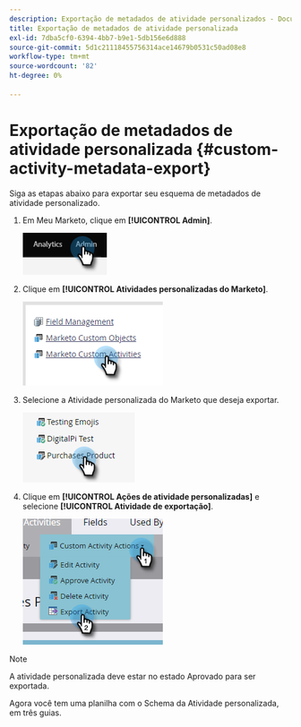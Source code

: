 ```yaml
---
description: Exportação de metadados de atividade personalizados - Documentação do Marketo - Documentação do produto
title: Exportação de metadados de atividade personalizada
exl-id: 7dba5cf0-6394-4bb7-b9e1-5db156e6d888
source-git-commit: 5d1c21118455756314ace14679b0531c50ad08e8
workflow-type: tm+mt
source-wordcount: '82'
ht-degree: 0%

---
```


# Exportação de metadados de atividade personalizada {#custom-activity-metadata-export}

Siga as etapas abaixo para exportar seu esquema de metadados de atividade personalizado.

1. Em Meu Marketo, clique em **[!UICONTROL Admin]**.

   ![](assets/custom-activity-metadata-export-1.png)

1. Clique em **[!UICONTROL Atividades personalizadas do Marketo]**.

   ![](assets/custom-activity-metadata-export-2.png)

1. Selecione a Atividade personalizada do Marketo que deseja exportar.

   ![](assets/custom-activity-metadata-export-3.png)

1. Clique em **[!UICONTROL Ações de atividade personalizadas]** e selecione **[!UICONTROL Atividade de exportação]**.

   ![](assets/custom-activity-metadata-export-4.png)

>[!NOTE]
>
>A atividade personalizada deve estar no estado Aprovado para ser exportada.

Agora você tem uma planilha com o Schema da Atividade personalizada, em três guias.
